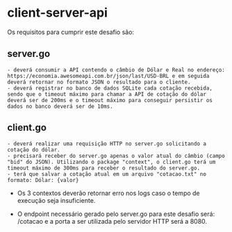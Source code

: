 # client-server-api

Os requisitos para cumprir este desafio são:

## server.go
    - deverá consumir a API contendo o câmbio de Dólar e Real no endereço: https://economia.awesomeapi.com.br/json/last/USD-BRL e em seguida deverá retornar no formato JSON o resultado para o cliente.
    - deverá registrar no banco de dados SQLite cada cotação recebida, sendo que o timeout máximo para chamar a API de cotação do dólar deverá ser de 200ms e o timeout máximo para conseguir persistir os dados no banco deverá ser de 10ms.

## client.go
    - deverá realizar uma requisição HTTP no server.go solicitando a cotação do dólar.
    - precisará receber do server.go apenas o valor atual do câmbio (campo "bid" do JSON). Utilizando o package "context", o client.go terá um timeout máximo de 300ms para receber o resultado do server.go.
    - terá que salvar a cotação atual em um arquivo "cotacao.txt" no formato: Dólar: {valor}


- Os 3 contextos deverão retornar erro nos logs caso o tempo de execução seja insuficiente.
 
- O endpoint necessário gerado pelo server.go para este desafio será: /cotacao e a porta a ser utilizada pelo servidor HTTP será a 8080.
 